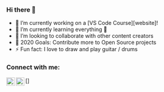 ### Hi there 👋

<!--
**umuutkocaman/umuutkocaman** is a ✨ _special_ ✨ repository because its `README.md` (this file) appears on your GitHub profile.

### Hi there, I'm Umut 👋

## I'm a Management Information Systems Student.
- 🔭 I want to work on data analysis or business intelligence.
- 🌱 I’m currently learning advanced T-Sql
- 👯 I’m looking to collaborate on data analysis projects. 
- 🤔 I’m looking for help with ...
- 📫 How to reach me: umutcan_kocaman@hotmail.com
- ⚡ Fun fact: I like woodworking as a hobby.
-->


- 🔭 I’m currently working on a [VS Code Course][website]!
- 🌱 I’m currently learning everything 🤣
- 👯 I’m looking to collaborate with other content creators
- 🥅 2020 Goals: Contribute more to Open Source projects
- ⚡ Fun fact: I love to draw and play guitar / drums

### Connect with me:
[<img align="left" alt="umut_c4n | Twitter" width="22px" src="https://cdn.jsdelivr.net/npm/simple-icons@v3/icons/twitter.svg" />](https://twitter.com/umut_c4n)
[<img align="left" alt="codeSTACKr | LinkedIn" width="22px" src="https://cdn.jsdelivr.net/npm/simple-icons@v3/icons/linkedin.svg" />]
